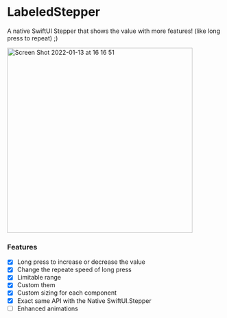 # LabeledStepper

A native SwiftUI Stepper that shows the value with more features! (like long press to repeat) ;)


<img width="432" alt="Screen Shot 2022-01-13 at 16 16 51" src="https://user-images.githubusercontent.com/15649873/149333025-7f06ccfa-d891-4cba-a661-4e133a0b4e4a.png">


### Features
- [x] Long press to increase or decrease the value
- [x] Change the repeate speed of long press
- [x] Limitable range
- [x] Custom them
- [x] Custom sizing for each component
- [X] Exact same API with the Native SwiftUI.Stepper
- [ ] Enhanced animations

